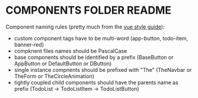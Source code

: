 # COMPONENTS FOLDER README

Component naming rules (pretty much from the [vue style guide](https://vuejs.org/v2/style-guide/)):
  * custom component tags have to be multi-word (app-button, todo-item, banner-red)
  * compknent files names should be PascalCase
  * base components should be identified by a prefix (BaseButton or AppButton or DefaultButton or DButton)
  * single instance compnents should be prefixed with "The" (TheNavbar or TheForm or TheCircleAnimation)
  * tightly coupled child components should have the parents name as prefix (TodoList -> TodoListItem -> TodoListButton)